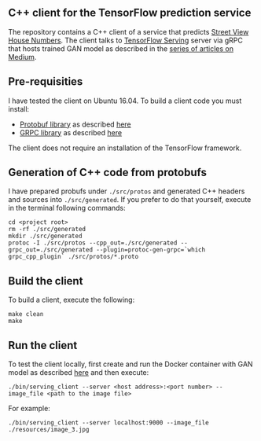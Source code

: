 ## C++ client for the TensorFlow prediction service
The repository contains a C++ client of a service that predicts [Street View House Numbers](http://ufldl.stanford.edu/housenumbers/). The client talks to [TensorFlow Serving](https://tensorflow.github.io/serving/) server via gRPC that hosts trained GAN model as described in the [series of articles on Medium](https://towardsdatascience.com/how-to-deploy-machine-learning-models-with-tensorflow-part-1-make-your-model-ready-for-serving-776a14ec3198).  

## Pre-requisities
I have tested the client on Ubuntu 16.04. To build a client code you must install:

- [Protobuf library](https://github.com/google/protobuf) as described [here](https://github.com/google/protobuf/blob/master/src/README.md)
- [GRPC library](https://github.com/grpc/grpc) as described [here](https://github.com/grpc/grpc/blob/master/BUILDING.md)  

The client does not require an installation of the TensorFlow framework.

## Generation of C++ code from protobufs
I have prepared probufs under `./src/protos` and generated C++ headers and sources into `./src/generated`. If you prefer to do that yourself, execute in the terminal following commands:
```
cd <project root>
rm -rf ./src/generated
mkdir ./src/generated
protoc -I ./src/protos --cpp_out=./src/generated --grpc_out=./src/generated --plugin=protoc-gen-grpc=`which grpc_cpp_plugin` ./src/protos/*.proto
```

## Build the client
To build a client, execute the following:
```
make clean
make
```

## Run the client
To test the client locally, first create and run the Docker container with GAN model as described [here](https://towardsdatascience.com/how-to-deploy-machine-learning-models-with-tensorflow-part-2-containerize-it-db0ad7ca35a7) and then execute:
```
./bin/serving_client --server <host address>:<port number> --image_file <path to the image file>
```
For example:
```
./bin/serving_client --server localhost:9000 --image_file ./resources/image_3.jpg
```

